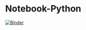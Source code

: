 # Notebook-Python

[![Binder](https://mybinder.org/badge_logo.svg)](https://mybinder.org/v2/gh/sharonexcelli/Notebook-Python/HEAD)
